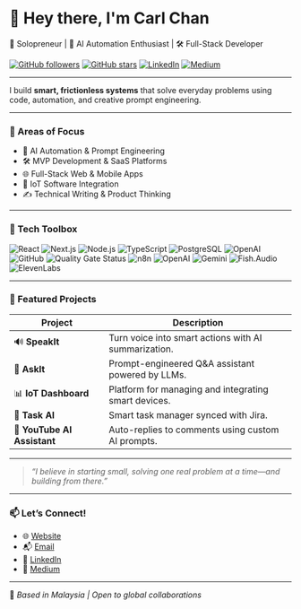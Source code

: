 # 👋 Hey there, I'm Carl Chan

🚀 Solopreneur | 🧠 AI Automation Enthusiast | 🛠 Full-Stack Developer

[![GitHub followers](https://img.shields.io/github/followers/yourusername?label=Follow&style=social)](https://github.com/yourusername)
[![GitHub stars](https://img.shields.io/github/stars/yourusername?style=social)](https://github.com/yourusername?tab=repositories)
[![LinkedIn](https://img.shields.io/badge/LinkedIn-Connect-blue?style=flat-square&logo=linkedin)](https://linkedin.com/in/yourusername)
[![Medium](https://img.shields.io/badge/Medium-Read%20My%20Articles-black?style=flat-square&logo=medium)](https://medium.com/@yourusername)

---

I build **smart, frictionless systems** that solve everyday problems using code, automation, and creative prompt engineering.

---

### 🧠 Areas of Focus
- 🤖 AI Automation & Prompt Engineering  
- 🛠 MVP Development & SaaS Platforms  
- 🌐 Full-Stack Web & Mobile Apps  
- 📡 IoT Software Integration  
- ✍️ Technical Writing & Product Thinking  

---

### 🧰 Tech Toolbox  
![React](https://img.shields.io/badge/React-20232A?style=for-the-badge&logo=react&logoColor=61DAFB)
![Next.js](https://img.shields.io/badge/Next.js-000?style=for-the-badge&logo=nextdotjs&logoColor=white)
![Node.js](https://img.shields.io/badge/Node.js-339933?style=for-the-badge&logo=nodedotjs&logoColor=white)
![TypeScript](https://img.shields.io/badge/TypeScript-007ACC?style=for-the-badge&logo=typescript&logoColor=white)
![PostgreSQL](https://img.shields.io/badge/PostgreSQL-316192?style=for-the-badge&logo=postgresql&logoColor=white)
![OpenAI](https://img.shields.io/badge/OpenAI-412991?style=for-the-badge&logo=openai&logoColor=white)
![GitHub](https://img.shields.io/badge/GitHub-100000?style=for-the-badge&logo=github&logoColor=white)
![Quality Gate Status](https://sonarcloud.io/api/project_badges/measure?project=mycompany_myapp&metric=alert_status)
![n8n](https://img.shields.io/badge/n8n-Workflow--Automation-brightgreen)
![OpenAI](https://img.shields.io/badge/OpenAI-API-blue)
![Gemini](https://img.shields.io/badge/Gemini-AI--Platform-blue)
![Fish.Audio](https://img.shields.io/badge/Fish--Audio-Smart--Audio--Tech-yellow)
![ElevenLabs](https://img.shields.io/badge/ElevenLabs-Voice--AI-purple)

---

### 🌟 Featured Projects  
| Project | Description |
|--------|-------------|
| 🔊 **SpeakIt** | Turn voice into smart actions with AI summarization. |
| 🤖 **AskIt** | Prompt-engineered Q&A assistant powered by LLMs. |
| 📊 **IoT Dashboard** | Platform for managing and integrating smart devices. |
| 🧠 **Task AI** | Smart task manager synced with Jira. |
| 🎥 **YouTube AI Assistant** | Auto-replies to comments using custom AI prompts. |

---

> _“I believe in starting small, solving one real problem at a time—and building from there.”_

---

### 📫 Let’s Connect!
- 🌐 [Website](https://www.carlchanme.com)
- 📬 [Email](mailto:carlchanme@gmail.com)
- 💼 [LinkedIn](https://linkedin.com/in/carlchanme)
- 📝 [Medium](https://medium.com/@carlchanme)

---

📍 _Based in Malaysia | Open to global collaborations_
